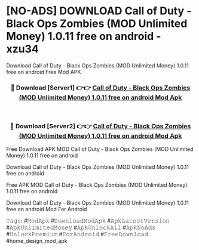 # [NO-ADS] DOWNLOAD Call of Duty - Black Ops Zombies (MOD Unlimited Money) 1.0.11 free on android - xzu34
Download Call of Duty - Black Ops Zombies (MOD Unlimited Money) 1.0.11 free on android Free Mod APK

<div align="center">
<h3>🔴 Download [Server1] 👉👉 <a href="https://apk-comot.site?title=Call_of_Duty_-_Black_Ops_Zombies_(MOD_Unlimited_Money)_1.0.11_free_on_android">Call of Duty - Black Ops Zombies (MOD Unlimited Money) 1.0.11 free on android Mod Apk</a></h3><br>

<h3>🔴 Download [Server2] 👉👉 <a href="https://apk-comot.site?title=Call_of_Duty_-_Black_Ops_Zombies_(MOD_Unlimited_Money)_1.0.11_free_on_android">Call of Duty - Black Ops Zombies (MOD Unlimited Money) 1.0.11 free on android Mod Apk</a></h3>
</div>


Free Download APK MOD Call of Duty - Black Ops Zombies (MOD Unlimited Money) 1.0.11 free on android

Download Call of Duty - Black Ops Zombies (MOD Unlimited Money) 1.0.11 free on android 

Free APK MOD Call of Duty - Black Ops Zombies (MOD Unlimited Money) 1.0.11 free on android 

Download Call of Duty - Black Ops Zombies (MOD Unlimited Money) 1.0.11 free on android Mod For Android

𝚃𝚊𝚐𝚜: #𝙼𝚘𝚍𝙰𝚙𝚔 #𝙳𝚘𝚠𝚗𝚕𝚘𝚊𝚍𝙼𝚘𝚍𝙰𝚙𝚔 #𝙰𝚙𝚔𝙻𝚊𝚝𝚎𝚜𝚝𝚅𝚎𝚛𝚜𝚒𝚘𝚗 #𝙰𝚙𝚔𝚄𝚗𝚕𝚒𝚖𝚒𝚝𝚎𝚍𝙼𝚘𝚗𝚎𝚢 #𝙰𝚙𝚔𝚄𝚗𝚕𝚘𝚌𝚔𝙰𝚕𝚕 #𝙰𝚙𝚔𝙽𝚘𝙰𝚍𝚜 #𝚄𝚗𝚕𝚘𝚌𝚔𝙿𝚛𝚎𝚖𝚒𝚞𝚖 #𝙵𝚘𝚛𝙰𝚗𝚍𝚛𝚘𝚒𝚍 #𝙵𝚛𝚎𝚎𝙳𝚘𝚠𝚗𝚕𝚘𝚊𝚍 #home_design_mod_apk